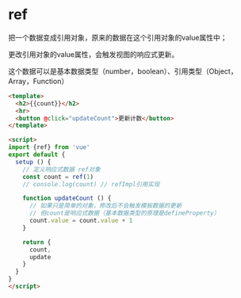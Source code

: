 # ref

把一个数据变成引用对象，原来的数据在这个引用对象的value属性中；

更改引用对象的value属性，会触发视图的响应式更新。

这个数据可以是基本数据类型（number，boolean）、引用类型（Object，Array，Function）

```html
<template>
  <h2>{{count}}</h2>
  <hr>
  <button @click="updateCount">更新计数</button>
</template>

<script>
import {ref} from 'vue'
export default {
  setup () {
    // 定义响应式数据 ref对象
    const count = ref(1)
    // console.log(count) // refImpl引用实现

    function updateCount () {
      // 如果只是简单的对象，修改后不会触发模板数据的更新
      // 但count是响应式数据（基本数据类型的原理是defineProperty）
      count.value = count.value + 1
    }

    return {
      count,
      update
    }
  }
}
</script>
```